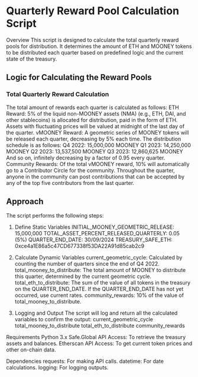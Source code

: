 # Quarterly Reward Pool Calculation Script
Overview
This script is designed to calculate the total quarterly reward pools for distribution. It determines the amount of ETH and MOONEY tokens to be distributed each quarter based on predefined logic and the current state of the treasury.

## Logic for Calculating the Reward Pools
### Total Quarterly Reward Calculation
The total amount of rewards each quarter is calculated as follows:
ETH Reward: 5% of the liquid non-MOONEY assets (NMA) (e.g., ETH, DAI, and other stablecoins) is allocated for distribution, paid in the form of ETH. Assets with fluctuating prices will be valued at midnight of the last day of the quarter.
vMOONEY Reward: A geometric series of MOONEY tokens will be released each quarter, decreasing by 5% each time. The distribution schedule is as follows:
Q4 2022: 15,000,000 MOONEY
Q1 2023: 14,250,000 MOONEY
Q2 2023: 13,537,500 MOONEY
Q3 2023: 12,860,625 MOONEY
And so on, infinitely decreasing by a factor of 0.95 every quarter.
Community Rewards: Of the total vMOONEY reward, 10% will automatically go to a Contributor Circle for the community. Throughout the quarter, anyone in the community can post contributions that can be accepted by any of the top five contributors from the last quarter.

## Approach
The script performs the following steps:
1. Define Static Variables
    INITIAL_MOONEY_GEOMETRIC_RELEASE: 15,000,000
    TOTAL_ASSET_PERCENT_RELEASED_QUARTERLY: 0.05 (5%)
    QUARTER_END_DATE: 30/09/2024
    TREASURY_SAFE_ETH: 0xce4a1E86a5c47CD677338f53DA22A91d85cab2c9
2. Calculate Dynamic Variables
current_geometric_cycle: Calculated by counting the number of quarters since the end of Q4 2022.
total_mooney_to_distribute: The total amount of MOONEY to distribute this quarter, determined by the current geometric cycle.
total_eth_to_distribute: The sum of the value of all tokens in the treasury on the QUARTER_END_DATE. If the QUARTER_END_DATE has not yet occurred, use current rates.
community_rewards: 10% of the value of total_mooney_to_distribute.

3. Logging and Output
The script will log and return all the calculated variables to confirm the output:
current_geometric_cycle
total_mooney_to_distribute
total_eth_to_distribute
community_rewards

Requirements
Python 3.x
Safe.Global API Access: To retrieve the treasury assets and balances.
Etherscan API Access: To get current token prices and other on-chain data.

Dependencies
requests: For making API calls.
datetime: For date calculations.
logging: For logging outputs.